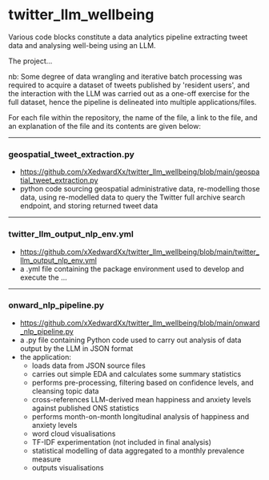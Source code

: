 # twitter_llm_wellbeing

Various code blocks constitute a data analytics pipeline extracting tweet data and analysing well-being using an LLM.

The project...

nb: Some degree of data wrangling and iterative batch processing was required to acquire a dataset of tweets published by 'resident users', 
and the interaction with the LLM was carried out as a one-off exercise for the full dataset, hence the pipeline is delineated into multiple applications/files. 

For each file within the repository, the name of the file, a link to the file, and an explanation of the file and its contents are given below:

---
### geospatial_tweet_extraction.py
- https://github.com/xXedwardXx/twitter_llm_wellbeing/blob/main/geospatial_tweet_extraction.py
- python code sourcing geospatial administrative data, re-modelling those data, using re-modelled data to query the Twitter full archive search endpoint, and storing returned tweet data

---
### twitter_llm_output_nlp_env.yml
- https://github.com/xXedwardXx/twitter_llm_wellbeing/blob/main/twitter_llm_output_nlp_env.yml
- a .yml file containing the package environment used to develop and execute the ...

---
### onward_nlp_pipeline.py
- https://github.com/xXedwardXx/twitter_llm_wellbeing/blob/main/onward_nlp_pipeline.py
- a .py file containing Python code used to carry out analysis of data output by the LLM in JSON format
- the application:
  - loads data from JSON source files
  - carries out simple EDA and calculates some summary statistics
  - performs pre-processing, filtering based on confidence levels, and cleansing topic data
  - cross-references LLM-derived mean happiness and anxiety levels against published ONS statistics
  - performs month-on-month longitudinal analysis of happiness and anxiety levels
  - word cloud visualisations
  - TF-IDF experimentation (not included in final analysis)
  - statistical modelling of data aggregated to a monthly prevalence measure
  - outputs visualisations
